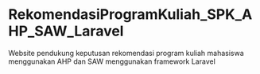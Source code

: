 # RekomendasiProgramKuliah_SPK_AHP_SAW_Laravel
Website pendukung keputusan rekomendasi program kuliah mahasiswa menggunakan AHP dan SAW menggunakan framework Laravel
